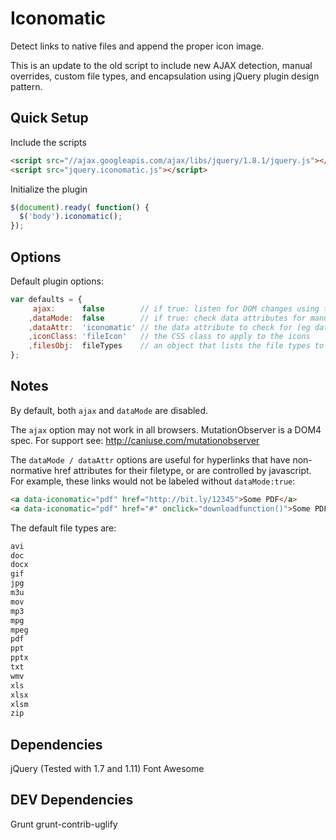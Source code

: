 Iconomatic
===============

Detect links to native files and append the proper icon image.


This is an update to the old script to include new AJAX detection, manual overrides, custom file types, and encapsulation using jQuery plugin design pattern.


## Quick Setup
Include the scripts
```html
<script src="//ajax.googleapis.com/ajax/libs/jquery/1.8.1/jquery.js"></script>
<script src="jquery.iconomatic.js"></script>
```

Initialize the plugin
```js
$(document).ready( function() {
  $('body').iconomatic();
});
```
## Options
Default plugin options:
```js
var defaults = {
     ajax:      false        // if true: listen for DOM changes using the MutationObserver object
    ,dataMode:  false        // if true: check data attributes for manually tagged links (useful for redirected links)
    ,dataAttr:  'iconomatic' // the data attribute to check for (eg data-iconomatic="pdf")
    ,iconClass: 'fileIcon'   // the CSS class to apply to the icons
    ,filesObj:  fileTypes    // an object that lists the file types to label with icons (see structure below)
};
```
## Notes
By default, both ```ajax``` and ```dataMode``` are disabled.

The ```ajax``` option may not work in all browsers. MutationObserver is a DOM4 spec.
For support see: http://caniuse.com/mutationobserver

The ```dataMode / dataAttr``` options are useful for hyperlinks that have non-normative href attributes for their filetype, or are controlled by javascript.
For example, these links would not be labeled without ```dataMode:true```:
```html
<a data-iconomatic="pdf" href="http://bit.ly/12345">Some PDF</a>
<a data-iconomatic="pdf" href="#" onclick="downloadfunction()">Some PDF</a>
```

The default file types are:
```js
avi
doc
docx
gif
jpg
m3u
mov
mp3
mpg
mpeg
pdf
ppt
pptx
txt
wmv
xls
xlsx
xlsm
zip
```

## Dependencies
jQuery (Tested with 1.7 and 1.11)
Font Awesome

## DEV Dependencies
Grunt
grunt-contrib-uglify
